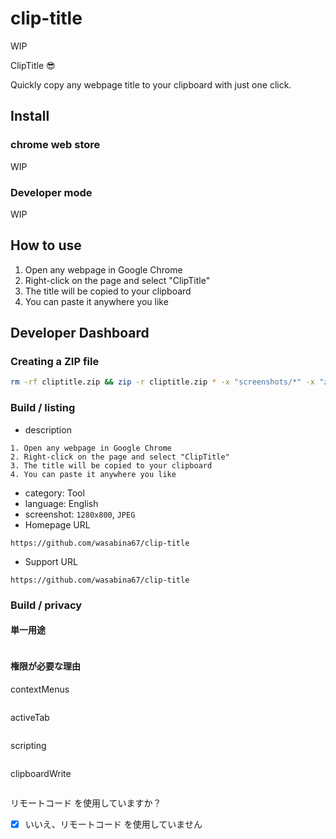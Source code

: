 # clip-title

WIP

ClipTitle 😎

Quickly copy any webpage title to your clipboard with just one click.

## Install

### chrome web store

WIP

### Developer mode

WIP

## How to use

1. Open any webpage in Google Chrome
2. Right-click on the page and select "ClipTitle"
3. The title will be copied to your clipboard
4. You can paste it anywhere you like

## Developer Dashboard

### Creating a ZIP file

```bash
rm -rf cliptitle.zip && zip -r cliptitle.zip * -x "screenshots/*" -x "zip/*"
```

### Build / listing

- description

```
1. Open any webpage in Google Chrome
2. Right-click on the page and select "ClipTitle"
3. The title will be copied to your clipboard
4. You can paste it anywhere you like
```

- category: Tool
- language: English
- screenshot: `1280x800`, `JPEG`
- Homepage URL

```
https://github.com/wasabina67/clip-title
```

- Support URL

```
https://github.com/wasabina67/clip-title
```

### Build / privacy

#### 単一用途

```
```

#### 権限が必要な理由

contextMenus

```
```

activeTab

```
```

scripting

```
```

clipboardWrite

```
```

リモートコード を使用していますか？

- [x] いいえ、リモートコード を使用していません

